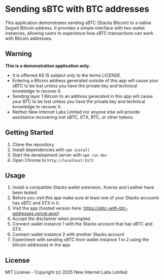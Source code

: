 # Sending sBTC with BTC addresses

This application demonstrates sending sBTC (Stacks Bitcoin) to a native Segwit Bitcoin address. It provides a simple interface with two wallet instances, allowing users to experience how sBTC transactions can work with Bitcoin addresses.


## Warning

**This is a demonstration application only.**

- It is offerred AS IS subject only to the terms LICENSE.
- Entering a Bitcoin address generated outside of this app will cause your sBTC to be lost unless you have the private key and technical knowledge to recover it.
- Sending layer 1 Bitcoin to an address generated in this app will cause your BTC to be lost unless you have the private key and technical knowledge to recover it.
- Neither New Internet Labs Limited nor anyone else will provide assistance recovering lost sBTC, STX, BTC, or other tokens.

## Getting Started

1. Clone the repository
2. Install dependencies with `npm install`
3. Start the development server with `npm run dev`
4. Open Chrome to `http://localhost:5173`

## Usage

1. Install a compatible Stacks wallet extension. Xverse and Leather have been tested.
2. Before you visit this app make sure at least one of your Stacks accounts has sBTC and STX in it.
3. Visit the app (hosted version here: https://sbtc-with-btc-addresses.vercel.app/)
4. Accept the disclaimer when prompted.
5. Connect wallet instance 1 with the Stacks account that has sBTC and STX.
6. Connect wallet instance 2 with another Stacks account
7. Experiment with sending sBTC from wallet instance 1 to 2 using the bitcoin addresses in the app.

## License

MIT License - Copyright (c) 2025 New Internet Labs Limited
